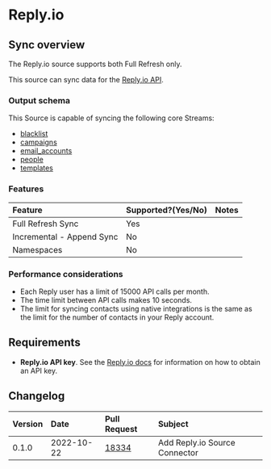 # Reply.io

## Sync overview

The Reply.io source supports both Full Refresh only.

This source can sync data for the [Reply.io API](https://apidocs.reply.io/#intro).

### Output schema

This Source is capable of syncing the following core Streams:

- [blacklist](https://apidocs.reply.io/#9251a79b-3d16-478c-acfd-dfe1eb49e85a)
- [campaigns](https://apidocs.reply.io/#4c035861-5dc9-4ba2-8adf-24e55c83e5f0)
- [email_accounts](https://apidocs.reply.io/#2f59ac90-fe00-440c-a841-3bd11ce8f28f)
- [people](https://apidocs.reply.io/#0a39db6f-af24-494f-88d6-caefd76b40f9)
- [templates](https://apidocs.reply.io/#5e4650a6-f2d7-4a9f-86ed-ca863360fcca)

### Features

| Feature                   | Supported?\(Yes/No\) | Notes |
| :------------------------ | :------------------- | :---- |
| Full Refresh Sync         | Yes                  |       |
| Incremental - Append Sync | No                   |       |
| Namespaces                | No                   |       |

### Performance considerations

- Each Reply user has a limit of 15000 API calls per month.
- The time limit between API calls makes 10 seconds.
- The limit for syncing contacts using native integrations is the same as the limit for the number of contacts in your Reply account.

## Requirements

- **Reply.io API key**. See the [Reply.io docs](https://apidocs.reply.io/#authentication) for information on how to obtain an API key.

## Changelog

| Version | Date       | Pull Request                                             | Subject                       |
| :------ | :--------- | :------------------------------------------------------- | :---------------------------- |
| 0.1.0   | 2022-10-22 | [18334](https://github.com/airbytehq/airbyte/pull/18334) | Add Reply.io Source Connector |
